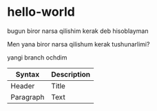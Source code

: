 # hello-world
bugun biror narsa qilishim kerak deb hisoblayman

Men yana biror narsa qilishum kerak tushunarlimi?

yangi branch ochdim



| Syntax | Description |
| ----------- | -------- |
| Header | Title |
| Paragraph | Text |

